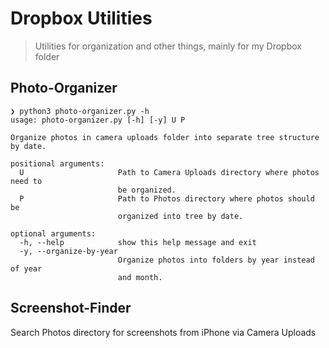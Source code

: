 # Dropbox Utilities
> Utilities for organization and other things, mainly for my Dropbox folder

## Photo-Organizer
```
❯ python3 photo-organizer.py -h
usage: photo-organizer.py [-h] [-y] U P

Organize photos in camera uploads folder into separate tree structure by date.

positional arguments:
  U                     Path to Camera Uploads directory where photos need to
                        be organized.
  P                     Path to Photos directory where photos should be
                        organized into tree by date.

optional arguments:
  -h, --help            show this help message and exit
  -y, --organize-by-year
                        Organize photos into folders by year instead of year
                        and month.
```

## Screenshot-Finder
Search Photos directory for screenshots from iPhone via Camera Uploads
